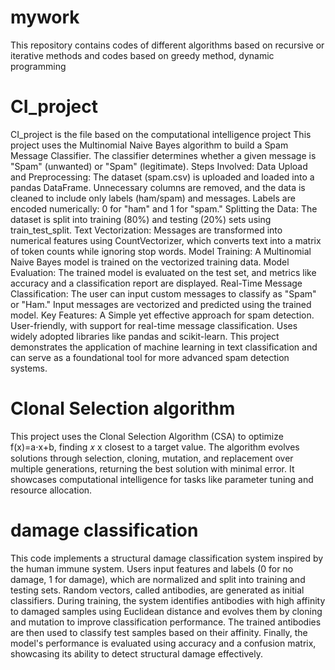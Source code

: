 # mywork
This repository contains codes of different algorithms based on recursive or iterative methods and codes based on greedy method, dynamic programming
# CI_project
CI_project is the file based on the computational intelligence project
This project uses the Multinomial Naive Bayes algorithm to build a Spam Message Classifier. The classifier determines whether a given message is "Spam" (unwanted) or "Spam" (legitimate).
Steps Involved:
Data Upload and Preprocessing: The dataset (spam.csv) is uploaded and loaded into a pandas DataFrame.
Unnecessary columns are removed, and the data is cleaned to include only labels (ham/spam) and messages.
Labels are encoded numerically: 0 for "ham" and 1 for "spam."
Splitting the Data: The dataset is split into training (80%) and testing (20%) sets using train_test_split.
Text Vectorization: Messages are transformed into numerical features using CountVectorizer, which converts text into a matrix of token counts while ignoring stop words.
Model Training: A Multinomial Naive Bayes model is trained on the vectorized training data.
Model Evaluation: The trained model is evaluated on the test set, and metrics like accuracy and a classification report are displayed.
Real-Time Message Classification: The user can input custom messages to classify as "Spam" or "Ham."
Input messages are vectorized and predicted using the trained model.
Key Features:
A Simple yet effective approach for spam detection.
User-friendly, with support for real-time message classification.
Uses widely adopted libraries like pandas and scikit-learn.
This project demonstrates the application of machine learning in text classification and can serve as a foundational tool for more advanced spam detection systems.

# Clonal Selection algorithm
This project uses the Clonal Selection Algorithm (CSA) to optimize 
f(x)=a⋅x+b, finding 𝑥
x closest to a target value. The algorithm evolves solutions through selection, cloning, mutation, and replacement over multiple generations, returning the best solution with minimal error. It showcases computational intelligence for tasks like parameter tuning and resource allocation.
# damage classification
This code implements a structural damage classification system inspired by the human immune system. Users input features and labels (0 for no damage, 1 for damage), which are normalized and split into training and testing sets. Random vectors, called antibodies, are generated as initial classifiers. During training, the system identifies antibodies with high affinity to damaged samples using Euclidean distance and evolves them by cloning and mutation to improve classification performance. The trained antibodies are then used to classify test samples based on their affinity. Finally, the model's performance is evaluated using accuracy and a confusion matrix, showcasing its ability to detect structural damage effectively.







